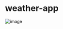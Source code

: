 # weather-app
![image](https://user-images.githubusercontent.com/104209441/186854675-1ea01107-fa35-4aaf-88c1-81113747c912.png)

